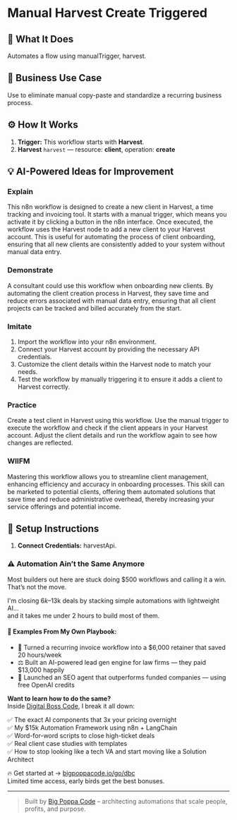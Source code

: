 # Manual Harvest Create Triggered
  ## 🚀 What It Does
  Automates a flow using manualTrigger, harvest.
  
  ## 💼 Business Use Case
  Use to eliminate manual copy-paste and standardize a recurring business process.
  
  ## ⚙️ How It Works
  1. **Trigger:** This workflow starts with **Harvest**.
  2. **Harvest** `harvest` — resource: **client**, operation: **create**
  
  ## 💡 AI-Powered Ideas for Improvement
  ### Explain
This n8n workflow is designed to create a new client in Harvest, a time tracking and invoicing tool. It starts with a manual trigger, which means you activate it by clicking a button in the n8n interface. Once executed, the workflow uses the Harvest node to add a new client to your Harvest account. This is useful for automating the process of client onboarding, ensuring that all new clients are consistently added to your system without manual data entry.

### Demonstrate
A consultant could use this workflow when onboarding new clients. By automating the client creation process in Harvest, they save time and reduce errors associated with manual data entry, ensuring that all client projects can be tracked and billed accurately from the start.

### Imitate
1. Import the workflow into your n8n environment.
2. Connect your Harvest account by providing the necessary API credentials.
3. Customize the client details within the Harvest node to match your needs.
4. Test the workflow by manually triggering it to ensure it adds a client to Harvest correctly.

### Practice
Create a test client in Harvest using this workflow. Use the manual trigger to execute the workflow and check if the client appears in your Harvest account. Adjust the client details and run the workflow again to see how changes are reflected.

### WIIFM
Mastering this workflow allows you to streamline client management, enhancing efficiency and accuracy in onboarding processes. This skill can be marketed to potential clients, offering them automated solutions that save time and reduce administrative overhead, thereby increasing your service offerings and potential income.
  
  ## 🔧 Setup Instructions
  1. **Connect Credentials:** harvestApi.
  
### ⚠️ Automation Ain’t the Same Anymore

Most builders out here are stuck doing $500 workflows and calling it a win.  
That’s not the move.  

I'm closing $6k–$13k deals by stacking simple automations with lightweight AI...  
and it takes me under 2 hours to build most of them.

#### 🧠 Examples From My Own Playbook:
- 🔁 Turned a recurring invoice workflow into a $6,000 retainer that saved 20 hours/week  
- ⚖️ Built an AI-powered lead gen engine for law firms — they paid $13,000 happily  
- 🚀 Launched an SEO agent that outperforms funded companies — using free OpenAI credits  

**Want to learn how to do the same?**  
Inside [Digital Boss Code](https://bigpoppacode.io/go/dbc), I break it all down:

✅ The exact AI components that 3x your pricing overnight  
✅ My $15k Automation Framework using n8n + LangChain  
✅ Word-for-word scripts to close high-ticket deals  
✅ Real client case studies with templates  
✅ How to stop looking like a tech VA and start moving like a Solution Architect  

🔥 Get started at → [bigpoppacode.io/go/dbc](https://bigpoppacode.io/go/dbc)  
Limited time access, early birds get the best bonuses.

---
> Built by [Big Poppa Code](https://bigpoppacode.io) – architecting automations that scale people, profits, and purpose.
  